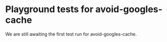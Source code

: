 # Playground tests for avoid-googles-cache
We are still awaiting the first test run for avoid-googles-cache.
